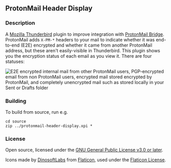 ## ProtonMail Header Display

### Description

A [Mozilla Thunderbird](https://www.thunderbird.net/) plugin to improve integration with [ProtonMail Bridge](https://protonmail.com/bridge/).
ProtonMail adds `X-PM-*` headers to your mail to indicate whether it was end-to-end (E2E) encrypted and whether it came from another ProtonMail address, but these aren't easily-visible in Thunderbird. This plugin shows you the encryption status of each email as you view it. There are four statuses:

![E2E encrypted internal mail from other ProtonMail users, PGP-encrypted email from non ProtonMail users, encrypted mail stored encrypted by ProtonMail, and completely unencrypted mail such as stored locally in your Sent or Drafts folder](https://danq.me/wp-content/uploads/2020/10/x-pm-display.png)

### Building

To build from source, run e.g.

```
cd source
zip ../protonmail-header-display.xpi *
```

### License

Open source, licensed under the [GNU General Public License v3.0 or later](https://spdx.org/licenses/GPL-3.0-or-later.html).

Icons made by [DinosoftLabs](https://www.flaticon.com/authors/dinosoftlabs) from [Flaticon](https://www.flaticon.com/), used under the [Flaticon License](https://www.freepikcompany.com/legal#nav-flaticon).
